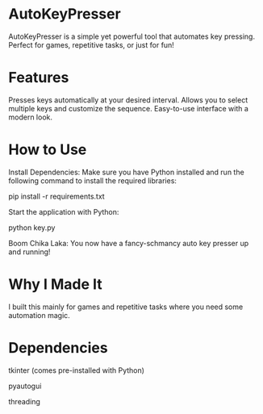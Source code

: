 # AutoKeyPresser 
AutoKeyPresser is a simple yet powerful tool that automates key pressing. Perfect for games, repetitive tasks, or just for fun!

# Features
Presses keys automatically at your desired interval.
Allows you to select multiple keys and customize the sequence.
Easy-to-use interface with a modern look.
# How to Use
Install Dependencies:
Make sure you have Python installed and run the following command to install the required libraries:

pip install -r requirements.txt  

Start the application with Python:

python key.py  

Boom Chika Laka:
You now have a fancy-schmancy auto key presser up and running!
# Why I Made It
I built this mainly for games and repetitive tasks where you need some automation magic.

# Dependencies
tkinter (comes pre-installed with Python)

pyautogui

threading
